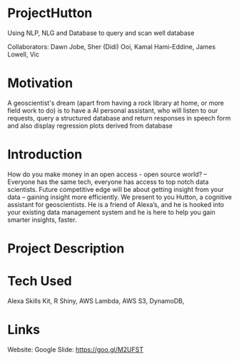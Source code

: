 # ProjectHutton
Using NLP, NLG and Database to query and scan well database

Collaborators: Dawn Jobe, Sher (Didi) Ooi, Kamal Hami-Eddine, James Lowell, Vic

# Motivation 
A geoscientist's dream (apart from having a rock library at home, or more field work to do) is to have a AI personal assistant, who will listen to our requests, query a structured database and return responses in speech form and also display regression plots derived from database

# Introduction
How do you make money in an open access - open source world? – Everyone has the same tech, everyone has access to top notch data scientists.  Future competitive edge will be about getting insight from your data – gaining insight more efficiently.  We present to you Hutton, a cognitive assistant for geoscientists.  He is a friend of Alexa’s, and he is hooked into your existing data management system and he is here to help you gain smarter insights, faster.

# Project Description


# Tech Used
Alexa Skills Kit, R Shiny, AWS Lambda, AWS S3, DynamoDB, 

# Links
Website:
Google Slide: https://goo.gl/M2UFST
